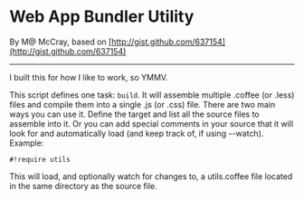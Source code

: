 # Web App Bundler Utility

By M@ McCray, based on [http://gist.github.com/637154](http://gist.github.com/637154)

---

I built this for how I like to work, so YMMV.

This script defines one task: `build`. It will assemble multiple .coffee (or .less)
files and compile them into a single .js (or .css) file. There are two main ways
you can use it. Define the target and list all the source files to assemble into
it. Or you can add special comments in your source that it will look for and 
automatically load (and keep track of, if using --watch). Example:

    #!require utils

This will load, and optionally watch for changes to, a utils.coffee file located in the
same directory as the source file.
